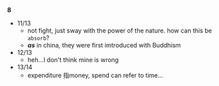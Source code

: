 **8**
- 11/13
	- not fight, just sway with the power of the nature. how can this be `absorb`?
	- ***as*** in china, they were first imtroduced with Buddhism
- 12/13
	- heh...I don't think mine is wrong
- 13/14
	- expenditure 指money, spend can refer to time...